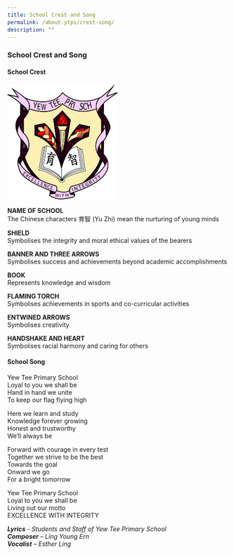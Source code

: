 ```yaml
---
title: School Crest and Song
permalink: /about-ytps/crest-song/
description: ""
---
```

### School Crest and Song

#### School Crest

<img src="/images/YTPS%20Logo_transparent%20bg_color.png" 
     style="width:50%">
		 
**NAME OF SCHOOL** <br>
The Chinese characters 育智  (Yu Zhi) mean the nurturing of young minds

**SHIELD** <br>
Symbolises the integrity and moral ethical values of the bearers

**BANNER AND THREE ARROWS** <br>
Symbolises success and achievements beyond academic accomplishments

**BOOK** <br>
Represents knowledge and wisdom

**FLAMING TORCH** <br>
Symbolises achievements in sports and co-curricular activities

**ENTWINED ARROWS** <br>
Symbolises creativity

**HANDSHAKE AND HEART** <br>
Symbolises racial harmony and caring for others

#### School Song
Yew Tee Primary School <br>
Loyal to you we shall be <br>
Hand in hand we unite <br>
To keep our flag flying high <br>

Here we learn and study <br>
Knowledge forever growing <br>
Honest and trustworthy <br>
We’ll always be <br>

Forward with courage in every test <br>
Together we strive to be the best <br>
Towards the goal <br>
Onward we go <br>
For a bright tomorrow <br>

Yew Tee Primary School <br>
Loyal to you we shall be <br>
Living out our motto <br>
EXCELLENCE WITH INTEGRITY

_**Lyrics** \- Students and Staff of Yew Tee Primary School_ <br>
_**Composer** – Ling Young Ern_<br>
_**Vocalist** – Esther Ling_<br>
